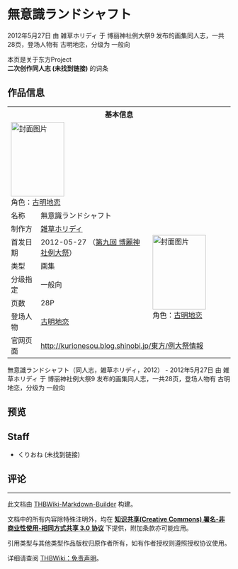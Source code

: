 # 無意識ランドシャフト

<!-- source html: G:\repos\THBWiki-Markdown-Builder\THBWikiMarkdown\Temp\main\b\b0\ns0%3A%E7%84%A1%E6%84%8F%E8%AD%98%E3%83%A9%E3%83%B3%E3%83%89%E3%82%B7%E3%83%A3%E3%83%95%E3%83%88.html -->

2012年5月27日 由 雑草ホリディ 于 博丽神社例大祭9 发布的画集同人志，一共28页，登场人物有 古明地恋，分级为 一般向

本页是关于东方Project  
 **二次创作同人志 (未找到链接)** 的词条

## 作品信息

<table><tbody><tr><th colspan="3">基本信息</th></tr><tr><td class="cover-artwork-mobile" colspan="2"><a href="./文件-無意識ランドシャフト封面.jpg.md" class="image" title="封面图片"><img alt="封面图片" src="https://upload.thwiki.cc/thumb/5/58/%E7%84%A1%E6%84%8F%E8%AD%98%E3%83%A9%E3%83%B3%E3%83%89%E3%82%B7%E3%83%A3%E3%83%95%E3%83%88%E5%B0%81%E9%9D%A2.jpg/120px-%E7%84%A1%E6%84%8F%E8%AD%98%E3%83%A9%E3%83%B3%E3%83%89%E3%82%B7%E3%83%A3%E3%83%95%E3%83%88%E5%B0%81%E9%9D%A2.jpg" decoding="async" loading="lazy" width="120" height="168" srcset="https://upload.thwiki.cc/thumb/5/58/%E7%84%A1%E6%84%8F%E8%AD%98%E3%83%A9%E3%83%B3%E3%83%89%E3%82%B7%E3%83%A3%E3%83%95%E3%83%88%E5%B0%81%E9%9D%A2.jpg/180px-%E7%84%A1%E6%84%8F%E8%AD%98%E3%83%A9%E3%83%B3%E3%83%89%E3%82%B7%E3%83%A3%E3%83%95%E3%83%88%E5%B0%81%E9%9D%A2.jpg 1.5x, https://upload.thwiki.cc/thumb/5/58/%E7%84%A1%E6%84%8F%E8%AD%98%E3%83%A9%E3%83%B3%E3%83%89%E3%82%B7%E3%83%A3%E3%83%95%E3%83%88%E5%B0%81%E9%9D%A2.jpg/240px-%E7%84%A1%E6%84%8F%E8%AD%98%E3%83%A9%E3%83%B3%E3%83%89%E3%82%B7%E3%83%A3%E3%83%95%E3%83%88%E5%B0%81%E9%9D%A2.jpg 2x" data-file-width="518" data-file-height="725"></a><div class="cover-char">角色：<a href="./古明地恋.md" title="古明地恋">古明地恋</a></div></td>
</tr><tr><td class="label">名称</td><td colspan="2"> 無意識ランドシャフト </td></tr><tr><td class="label">制作方</td><td><a href="./雑草ホリディ.md" title="雑草ホリディ">雑草ホリディ</a></td><td class="cover-artwork" rowspan="6" style="min-width:168px;"><a href="./文件-無意識ランドシャフト封面.jpg.md" class="image" title="封面图片"><img alt="封面图片" src="https://upload.thwiki.cc/thumb/5/58/%E7%84%A1%E6%84%8F%E8%AD%98%E3%83%A9%E3%83%B3%E3%83%89%E3%82%B7%E3%83%A3%E3%83%95%E3%83%88%E5%B0%81%E9%9D%A2.jpg/120px-%E7%84%A1%E6%84%8F%E8%AD%98%E3%83%A9%E3%83%B3%E3%83%89%E3%82%B7%E3%83%A3%E3%83%95%E3%83%88%E5%B0%81%E9%9D%A2.jpg" decoding="async" loading="lazy" width="120" height="168" srcset="https://upload.thwiki.cc/thumb/5/58/%E7%84%A1%E6%84%8F%E8%AD%98%E3%83%A9%E3%83%B3%E3%83%89%E3%82%B7%E3%83%A3%E3%83%95%E3%83%88%E5%B0%81%E9%9D%A2.jpg/180px-%E7%84%A1%E6%84%8F%E8%AD%98%E3%83%A9%E3%83%B3%E3%83%89%E3%82%B7%E3%83%A3%E3%83%95%E3%83%88%E5%B0%81%E9%9D%A2.jpg 1.5x, https://upload.thwiki.cc/thumb/5/58/%E7%84%A1%E6%84%8F%E8%AD%98%E3%83%A9%E3%83%B3%E3%83%89%E3%82%B7%E3%83%A3%E3%83%95%E3%83%88%E5%B0%81%E9%9D%A2.jpg/240px-%E7%84%A1%E6%84%8F%E8%AD%98%E3%83%A9%E3%83%B3%E3%83%89%E3%82%B7%E3%83%A3%E3%83%95%E3%83%88%E5%B0%81%E9%9D%A2.jpg 2x" data-file-width="518" data-file-height="725"></a><div class="cover-char">角色：<a href="./古明地恋.md" title="古明地恋">古明地恋</a></div></td>
</tr><tr><td class="label">首发日期</td><td>2012-05-27&#160;（<a href="/展会作品列表?e=%E5%8D%9A%E4%B8%BD%E7%A5%9E%E7%A4%BE%E4%BE%8B%E5%A4%A7%E7%A5%AD%239">第九回 博麗神社例大祭</a>）</td></tr><tr><td class="label">类型</td><td>画集</td></tr><tr><td class="label">分级指定</td><td>一般向</td></tr><tr><td class="label">页数</td><td>28P</td></tr><tr><td class="label">登场人物</td><td><a href="./古明地恋.md" title="古明地恋">古明地恋</a></td></tr>
<tr><td class="label">官网页面</td><td colspan="2"><a rel="nofollow" class="external free" href="http://kurionesou.blog.shinobi.jp/東方/例大祭情報">http://kurionesou.blog.shinobi.jp/東方/例大祭情報</a></td></tr></tbody></table>

無意識ランドシャフト（同人志，雑草ホリディ，2012） - 2012年5月27日 由 雑草ホリディ 于 博丽神社例大祭9 发布的画集同人志，一共28页，登场人物有 古明地恋，分级为 一般向

## 预览

## Staff
- くりおね (未找到链接)


## 评论




---

此文档由 [THBWiki-Markdown-Builder](https://github.com/Delsin-Yu/THBWiki-Markdown-Builder) 构建。

文档中的所有内容除特殊注明外，均在 [**知识共享(Creative Commons) 署名-非商业性使用-相同方式共享 3.0 协议**](https://creativecommons.org/licenses/by-sa/3.0/deed.zh-hans) 下提供，附加条款亦可能应用。

引用类型与其他类型作品版权归原作者所有，如有作者授权则遵照授权协议使用。

详细请查阅 [THBWiki：免责声明](https://thbwiki.cc/THBWiki:%E5%85%8D%E8%B4%A3%E5%A3%B0%E6%98%8E)。

